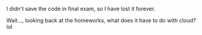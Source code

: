 I didn't save the code in final exam, so I have lost it forever.

Wait..., looking back at the homeworks, what does it have to do with cloud? lol